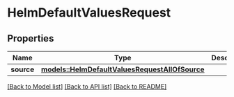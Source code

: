 # HelmDefaultValuesRequest

## Properties

Name | Type | Description | Notes
------------ | ------------- | ------------- | -------------
**source** | [**models::HelmDefaultValuesRequestAllOfSource**](HelmDefaultValuesRequest_allOf_source.md) |  | 

[[Back to Model list]](../README.md#documentation-for-models) [[Back to API list]](../README.md#documentation-for-api-endpoints) [[Back to README]](../README.md)


